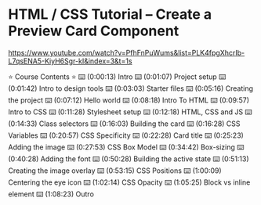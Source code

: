 # HTML / CSS Tutorial – Create a Preview Card Component



<https://www.youtube.com/watch?v=PfhFnPuWums&list=PLK4fpgXhcrIb-L7qsENA5-KiyH6Sgr-kI&index=3&t=1s>

⭐️ Course Contents ⭐️
⌨️ (0:00:13) Intro
⌨️ (0:01:07) Project setup
⌨️ (0:01:42) Intro to design tools
⌨️ (0:03:03) Starter files
⌨️ (0:05:16) Creating the project
⌨️ (0:07:12) Hello world
⌨️ (0:08:18) Intro To HTML
⌨️ (0:09:57) Intro to CSS
⌨️ (0:11:28) Stylesheet setup
⌨️ (0:12:18) HTML, CSS and JS
⌨️ (0:14:33) Class selectors
⌨️ (0:16:03) Building the card
⌨️ (0:16:28) CSS Variables
⌨️ (0:20:57) CSS Specificity
⌨️ (0:22:28) Card title
⌨️ (0:25:23) Adding the image
⌨️ (0:27:53) CSS Box Model
⌨️ (0:34:42) Box-sizing
⌨️ (0:40:28) Adding the font
⌨️ (0:50:28) Building the active state
⌨️ (0:51:13) Creating the image overlay
⌨️ (0:53:15) CSS Positions
⌨️ (1:00:09) Centering the eye icon
⌨️ (1:02:14) CSS Opacity
⌨️ (1:05:25) Block vs inline element
⌨️ (1:08:23) Outro
